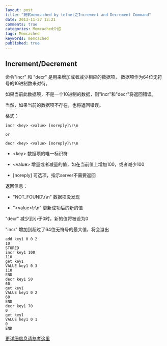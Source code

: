 ```yaml
---
layout: post
title: "玩转memcached by telnet之Increment and Decrement Command"
date: 2013-11-27 13:21
comments: true
categories: Memcached介绍
tags: Memcached
keywords: memcached
published: true
---
```


## Increment/Decrement

命令"incr" 和 "decr" 是用来增加或者减少相应的数据项， 数据项作为64位无符号的10进制数来对待。

如果当前此数据项，不是一个10进制的数据，则"incr"和"decr"将返回错误。

当然，如果当前的数据项不存在，也将返回错误。

<!-- more -->

格式：

    incr <key> <value> [noreply]\r\n

    or

    decr <key> <value> [noreply]\r\n

- <key\> 数据项的唯一标识符

- <value\> 增量或者减量的值，如在当前值上增加100，或者减少100

- [noreply\] 可选项，指示server不需要返回

返回信息：

- "NOT_FOUND\r\n" 数据项没发现

- "<value\>\r\n"  更新成功后的新的值

"decr" 减少到小于0时，新的值将被设为0

"incr" 增加到超过了64位无符号的最大值，将会溢出

    add key1 0 0 2
    10
    STORED
    incr key1 100
    110
    get key1
    VALUE key1 0 3
    110
    END
    decr key1 50
    60
    get key1
    VALUE key1 0 2
    60
    END
    decr key1 70
    0
    get key1
    VALUE key1 0 1
    0
    END

[更详细信息请参考这里](https://github.com/lilinj2000/memcached/blob/master/doc/protocol.txt)